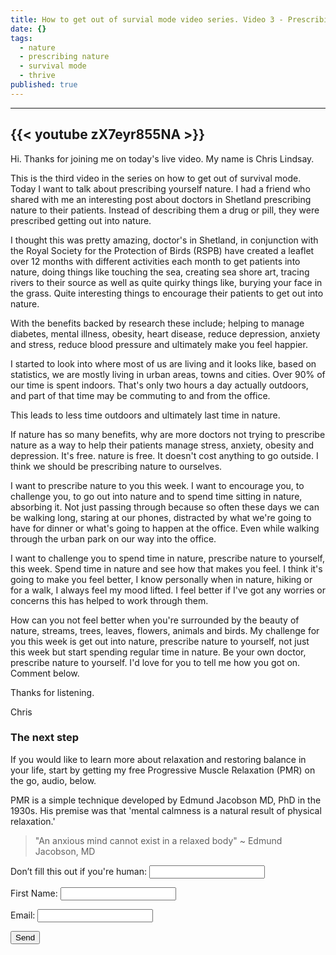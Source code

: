 ```yaml
---
title: How to get out of survial mode video series. Video 3 - Prescribing Nature
date: {}
tags:
  - nature
  - prescribing nature
  - survival mode
  - thrive
published: true
---
```


---
{{< youtube zX7eyr855NA >}}
---


Hi. Thanks for joining me on today's live video. My name is Chris Lindsay. 

This is the third video in the series on how to get out of survival mode. Today I want to talk about prescribing yourself nature. I had a friend who shared with me an interesting post about doctors in Shetland prescribing nature to their patients. Instead of describing them a drug or pill, they were prescribed getting out into nature.

I thought this was pretty amazing, doctor's in Shetland, in conjunction with the Royal Society for the Protection of Birds (RSPB) have created a leaflet over 12 months with different activities each month to get patients into nature, doing things like touching the sea, creating sea shore art, tracing rivers to their source as well as quite quirky things like, burying your face in the grass. Quite interesting things to encourage their patients to get out into nature.

With the benefits backed by research these include; helping to manage diabetes, mental illness, obesity, heart disease, reduce depression, anxiety and stress, reduce blood pressure and ultimately make you feel happier. 

I started to look into where most of us are living and it looks like, based on statistics, we are mostly living in urban areas, towns and cities. Over 90% of our time is spent indoors. That's only two hours a day actually outdoors, and part of that time may be commuting to and from the office.

This leads to less time outdoors and ultimately last time in nature. 

If nature has so many benefits, why are more  doctors not trying to prescribe nature as a way to help their patients manage stress, anxiety, obesity and depression. It's free. nature is free. It doesn't cost anything to go outside.
I think we should be prescribing nature to ourselves. 

I want to prescribe nature to you this week. I want to encourage you, to challenge you, to go out into nature and to spend time sitting in nature, absorbing it. Not just passing through because so often these days we can be walking long, staring at our phones, distracted by what we're going to have for dinner or what's going to happen at the office. Even while walking through the urban park on our way into the office.

I want to challenge you to spend time in nature, prescribe nature to yourself, this week. Spend time in nature and see how that makes you feel. I think it's going to make you feel better, I know personally when in nature, hiking or for a walk, I always feel my mood lifted. I feel better if I've got any worries or concerns this has helped to work through them.

How can you not feel better when you're surrounded by the beauty of nature, streams, trees, leaves, flowers, animals and birds. My challenge for you this week is get out into nature, prescribe nature to yourself, not just this week but start spending regular time in nature. Be your own doctor, prescribe nature to yourself. I'd love for you to tell me how you got on. Comment below. 

Thanks for listening.

Chris


### The next step

If you would like to learn more about relaxation and restoring balance in your life, start by getting my free Progressive Muscle Relaxation (PMR) on the go, audio, below. 

PMR is a simple technique developed by Edmund Jacobson MD, PhD in the 1930s. His premise was that 'mental calmness is a natural result of physical relaxation.' 

> "An anxious mind cannot exist in a relaxed body" ~ Edmund Jacobson, MD


<form name="signup" method="POST" netlify-honeypot="bot-field" data-netlify="true">
  <p class="hidden">
    <label>Don’t fill this out if you're human: <input name="bot-field" /></label>
  </p>
  <p>
    <label>First Name: <input type="text" name="name" /></label>
  </p>
  <p>
    <label>Email: <input type="text" name="email" /></label>
  </p>
  <p>
    <button type=”submit”>Send</button>
  </p>
</form>
